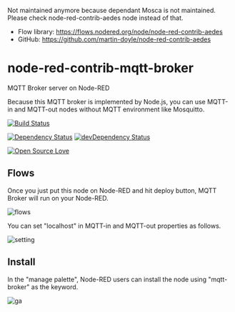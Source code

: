 Not maintained anymore because dependant Mosca is not maintained. Please check node-red-contrib-aedes node instead of that.
 - Flow library: https://flows.nodered.org/node/node-red-contrib-aedes
 - GitHub: https://github.com/martin-doyle/node-red-contrib-aedes

# node-red-contrib-mqtt-broker
MQTT Broker server on Node-RED

Because this MQTT broker is implemented by Node.js, you can use MQTT-in and MQTT-out nodes without MQTT environment like Mosquitto.

[![Build Status](https://travis-ci.org/martin-doyle/node-red-contrib-mosca.svg?branch=master)](https://travis-ci.org/martin-doyle/node-red-contrib-mosca)

[![Dependency Status](https://david-dm.org/martin-doyle/node-red-contrib-mosca.svg)](https://david-dm.org/martin-doyle/node-red-contrib-mosca)
[![devDependency Status](https://david-dm.org/martin-doyle/node-red-contrib-mosca/dev-status.svg)](https://david-dm.org/martin-doyle/node-red-contrib-mosca#info=devDependencies)

[![Open Source Love](https://badges.frapsoft.com/os/mit/mit.svg?v=102)](https://github.com/ellerbrock/open-source-badge/)

## Flows
Once you just put this node on Node-RED and hit deploy button, MQTT Broker will run on your Node-RED.

![flows](https://raw.githubusercontent.com/zuhito/node-red-contrib-mqtt-broker/master/flows.png)

You can set "localhost" in MQTT-in and MQTT-out properties as follows.

![setting](https://raw.githubusercontent.com/zuhito/node-red-contrib-mqtt-broker/master/setting.png)

## Install
In the "manage palette", Node-RED users can install the node using "mqtt-broker" as the keyword.

![ga](https://www.google-analytics.com/collect?v=1&t=pageview&tid=UA-104529747-1&cid=b14f9d5f-b0df-40f9-91c4-a5bde71d3028&dp=node%2Fnode-red-contrib-mqtt-broker)


